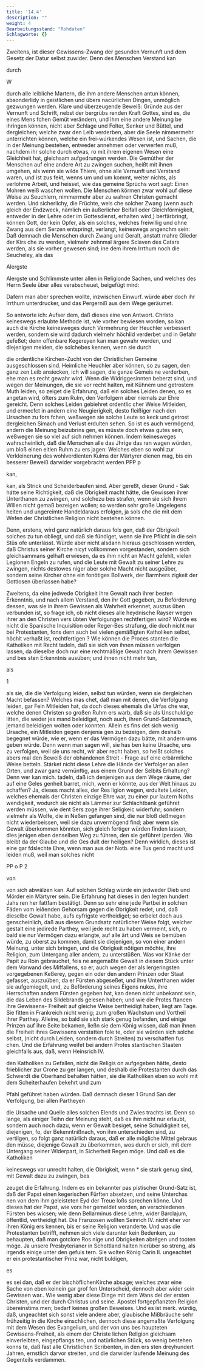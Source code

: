 ```yaml
---
title: '14.4'
description: ""
weight: 4
Bearbeitungsstand: "Rohdaten"
Schlagworte: {}
---
```

<!-- seite 687 -->


Zweitens, ist dieser Gewissens-Zwang der gesunden Vernunft und dem Gesetz der Datur selbst zuwider. Denn des Menschen Verstand kan

durch

W

<!-- seite 688 -->

durch alle leibliche Martern, die ihm andere Menschen antun können, absonderlidy in geistlichen und übers nacürlichen Dingen, unmöglich gezwungen werden. Klare und úberzeugende Beweiß: Gründe aus der Vernunft und Schrift, nebst der bergrübs renden Kraft Gottes, sind es, die eines Mens fchen Gemüt verändern, und ihm eine andere Meinung be ihringen können, nicht aber Schlage und Folter, Senker und Büttel, und dergleichen; welche zwar den Leib verderben, aber die Seele nimmermehr unterrichten können, welche ein frei-wúrkendes Wesen ist, und Sachen, die in der Meinung bestehen, entweder annehmen oder verwerfen muß, nachdem ihr solche durch etwas, ro mit ihrem eigenen Wesen eine Gleichheit hat, gleichsam aufgedrungen werden. Die Gemúther der Menschen auf eine andere Art zu zwingen suchen, heißt mit ihnen umgehen, als wenn sie wilde Thiere, ohne alle Vernunft und Verstand waren, und ist zus fekt, wenns um und um kommt, weiter nichts, als verlohrne Arbeit, und heisset, wie das gemeine Sprüchs wort sagt: Einen Mohren weiß waschen wollen. Die Menschen körmen zwar wohl auf diese Weise zu Seuchlern, nimmermehr aber zu wahren Christen gemacht werden. Und sicherlichy, die Früchte, wels che solcher Zwang (wenn auch gleich der Endzweck, nämlich ein äußerlicher Beifall oder Gleichförmigkeit, entweder in der Lehre oder im Gottesdienst, erhalten wird,) berfärbringt, können Gott, der kein Opfer, als ein solches, welches freiwillig und ohne Zwang aus dem Serzen entspringt, verlangt, keineswegs angenchm sein: Daß demnach die Menschen durch Zwang und Geralt, anstatt mahre Glieder der Kirs che zu werden, vielmehr zehnmal ärgere Sclaven des Catars werden, als sie vorher gewesen sind; ine dem ihrem Irrthum noch die Seucheley, als das

Alergste
<!-- seite 689 -->
 Alergste und Schlimmste unter allen in Religionde
Sachen, und welches des Herrn Seele über alles
verabscheuet, beigefügt mird:

  Dafern man aber sprechen wollte, inzwischen Einwurf.
würde aber doch ihr Irrthum unterdrucker, und
das Pergerniß aus dem Wege geräumet.

So antworte ich: Aufser dem, daß dieses eine von Antwort. Christo keineswegs erlaubte Methode ist, wie vorher bewiesen worden, so kan auch die Kirche keinesweges durch Vermehrung der Heuchler verbessert werden, sondern sie wird dadurch vielmehr höchlid verderbet und in Gefahr gefeßet; denn offenbare Kegereyen kan man gewahr werden, und diejenigen meiden, die solchebes kennen, wenn sie durch

die ordentliche Kirchen-Zucht von der Christlichen Gemeine ausgeschlossen sind. Heimliche Heuchler aber können, so zu sagen, den ganz zen Leib ansiecken, ich will sagen, die ganze Gemeis ne verderben, ehe man es recht gewahr wird. Wenn die Widriggesinnten beberzt sind, und wegen der Meinungen, die sie vor recht halten, mit Kühnem und getrostem Muth leiden, so zeiget die Erfahrung, daß ein solches Leiden denen, so es angetan wird, öfters zum Rulm, den Verfolgern aber niemals zur Ehre gereicht. Denn solches Leiden gebiehret ordentlic cher Weise Mitleiden, und ermecfct in andern eine Neugierigkeit, desto fleißiger nach den Ursachen zu fors fchen, weßwegen sie solche Leute so keck und getrost dergleichen Simach und Verlust erdulten sehen. So ist es auch vermögend, andern die Meinung beizubrins gen, es müsste doch etwas gutes sein, weßwegen sie so viel auf sich nehmen können. Indem keinesweges wahrscheinlich, daß die Menschen alle das Jhrige das ran wagen würden, um bloß einen eitlen Ruhm zu ers jagen: Welches eben so wohl zur Verkleinerung des wohlverdienten Kulms der Märtyrer dienen mag, bis ein besserer Beweiß darwider vorgebracht werden PPP p

kan,
<!-- seite 690 -->
kan, als Strick und Scheiderbaufen sind. Aber gereßt, dieser Grund - Sak hátte seine Richtigkeit, daß die Obrigkeit macht hätte, die Gewissen ihrer Unterthanen zu zwingen, und solchezu bes strafen, wenn sie sich ihrem Willen nicht gemaß bezeigen wollen; so werden sehr große Ungelegens heiten und ungereimte Handeldaraus erfolgen, ja sols che die mit dem Wefen der Christlichen Religion nicht bestehen können.

Denn, erstens, wird ganz natürlich daraus fols gen, daß der Obrigkeit solches zu tun obliegt, und daß sie fündiget, wenn sie ihre Pflicht in die sein Stüs ofe unterlässt. Würde aber nicht alsdann hieraus geschlossen werden, daß Christus seiner Kirche nicyt vollkommen vorgestanden, sondern sich gleichsammans gelhaft erwiesen, da es ihm nicht an Macht gefehlt, vielen Legionen Engeln zu rufen, und die Leute mit Gewalt zu seiner Lehre zu zwingen, nichts destowes niger aber solche Macht nicht ausgeüber, sondern seine Kircher ohne ein fonötiges Bollwerk, der Barmhers zigkeit der Gottlosen überlassen habe?

Zweitens, da eine jedwede Obrigkeit ihre Gewalt nach ihrer besten Erkenntnis, und nach allem Verstand, den ihr Gott gegeben, zu Beförderung dessen, was sie in ihrem Gewissen als Wahrheit erkennet, auszus üben verbunden ist, so frage ich, ob nicht dieses alle heydnische Rayser wegen ihrer an den Christen vers übten Verfolgungen rechtfertigen wird? Würde es nicht die Spanische Inquisition oder Reger-Bes strafung, die doch nicht nur bei Protestanten, fons dern auch bei vielen gemäßigten Katholiken selbst, höchit verhaßt ist, rechtfertigen ? Wie können die Proces stanten die Katholiken mit Recht tadeln, daß sie sich von ihnen müssen verfolgen lassen, da dieselbe doch nur eine rechtmäßige Gewalt nach ihrem Gewissen und bes sten Erkenntnis ausüben; und ihnen nicht mehr tun,

als





1
<!-- seite 691 -->
als sie, die die Verfolgung leiden, selbst tun würden, wenn sie dergleichen Macht befassen? Welches mas chet, daß man mit denen, die Verfolgung leiden, gar Fein Mitleiden hat, da doch dieses ehemals die Urfas che war, welche denen Christen so großen Ruhm ers warb, daß sie als Unschuldige litten, die weder jes mand beleidiget, noch auch, ihren Grund-Satzennach, jemand beleidigen wolten oder konnten. Allein es fins det sich wenig Ursache, ein Mitleiden gegen denjenia gen zu bezeigen, dem deshalb begegnet würde, wie er, wenn er das Vermögen dazu bätte, mit andern ums geben würde. Denn wenn man sagen will, sie has ben keine Ursache, uns zu verfolgen, weil sie uns recht, wir aber recht haben, so heißt solches abers mal den Beweiß der obhandenen Streit - Frage auf eine erbärmliche Weise betteln. Stárket nicht diese Lehre die Hände der Verfolger an allen Orten, und zwar ganz vernünftig, aus einem Grund der Selbits Erhaltung? Denn wer kan mich. tadeln, daß ich denjenigen aus dem Wege räume, der auf eine Geles genheit barret, mich, wenn er könnte, aus der Welt hinaus zu schaffen? Ja, dieses macht alles, der Res ligion wegen, erdultete Leiden, welches ehemals der Christen einzige Ehre war, zu einer pur lautern Noths wendigkeit, wodurch sie nicht als Lämmer zur Schlachtbank geführet werden müssen, wie dent Sers zoge ihrer Seligkeic widerfuhr; sondern vielmehr als Wolfe, die in Neßen gefangen sind, die nur bloß deßmegen nicht wiederbeissen, weil sie dazu unvermögend find; aber wenn sie. Gewalt überkommen könnten, sich gleich fertiger würden finden lassen, dies jenigen eben denselben Weg zu führen, den sie geführet iperden. Wo bleibt da der Glaube und die Ges dult der heiligen? Denn wirklich, dieses ist eine gar fdslechte Ehre, wenn man aus der Notb. eine Tus gend macht und leiden muß, weil man solches nicht

PP o P 2


von

<!-- seite 692 -->

von sich abwälzen kan. Auf solchen Schlag würde ein jedweder Dieb und Mörder ein Märtyrer sein. Die Erfahrung hat dieses in den legten hundert Jahs ren her fattfam bestätigt. Denn so sehr eine jede Partbei in solchen Fäden vom leiðenden Gehorsam gegen die Obrigkeit redet, und, daß dieselbe Gewalt habe, aufs eyfrigste vertheidiget; so erbelet doch aus genscheinlich, daß aus diesem Grundsatz natürlicher Weise folgt, welcher gestalt eine jedirede Parthey, weil jede recht zu haben vermeint, sich, ro bald sie nur Vermögen dazu erlangte, auf alle ärt und Weis se bemüben würde, zu oberst zu kommen, damit sie diejenigen, so von einer andern Meinung, unter sich bringen, und die Obrigkeit nötigen möchte, ihre Religion, zum Untergang aller andern, zu unterstüßen. Was vor Känke der Papit zu Roin gebrauchet, feis ne angemaßte Gewalt in diesem Stück unter dem Vorwand des Miffallens, so er, auch wegen der als lergeringsten vorgegebenen Keßerey, gegen ein oder den andern Prinzen oder Staat gefasset, auszuüben, da er Fürsten abgeseßet, und ihre Unterthanen wider sie aufgemiegelt, und, zu Beförderung seines Eigens nukes, ihre Herrschaften andern Fürsten gegeben hat, kan denen nicht unbekannt sein, die das Leben des Sildebrands gelesen haben; und wie die Protes ftancen ihre Gewissens- Freiheit auf gleiche Weise bertheidigt haben, liegt am Tage. Sie fitten in Frankreich nicht wenig; zum großen Wachstum und Vortheil ihrer Parthey. Alleine, so bald sie sich stark genug befanden, und einige Prinzen auf ihre Seite bekamen, ließn sie dem König wissen, daß man ihnen die Freiheit ihres Gewissens verstatten fole te, oder sie würden sich solche selbst, (nicht durch Leiden, sondern durch Streiten) zu verschaffen fus chen. Und die Erfahrung weifet bei andern Protes stantischen Staaten gleichfalls aus, daß, wenn Heinsrich IV.

<!-- seite 693 -->

den Katholiken zu Gefallen, nicht die Religis on aufgegeben hätte, desto frieblicher zur Crone zu ger langen, und deshalb die Protestanten durch das Schwerdt die Oberhand behalten hätten, sie die Katholiken eben so wohl mit dem Scheiterhaufen bekehrt und zum

Pfahl geführet haben würden. Daß demnach dieser 1 Grund San der Verfolgung, bei allen Partheyen

die Ursache und Quelle alles solchen Elends und Zwies trachts ist. Denn so lange, als einiger Teihn der Meinung  steht, daß es ihm nicht nur erlaubt, sondern auch noch dazu, wenn er Gewalt besiget, seine Schuldigkeit sei, diejenigen, fo, der Bekenntnißnach, von ihm unterschieden sind, zu vertilgen, so folgt ganz natürlich daraus, daß er alle mögliche Mittel gebraus den müsse, diejenige Gewalt zu überkommen, wos durch er sich, mit dem Untergang seiner Widerpart, in Sicherheit Regen möge. Und daß es die Katholiken

keineswegs vor unrecht halten, die Obrigkeit, wenn * sie stark genug sind, mit Gewalt dazu zu zwingen, bes

zeuget die Erfahrung. Indem es ein bekannter pas pistischer Grund-Satz ist, daß der Papst einen kegerischen Fürften absetzen, und seine Unterchas nen von dem ihm geleisteten Eyd der Treue loßs sprechen könne. Und dieses hat der Papst, wie vors her gemeldet worden, an verschiedenen Fürsten bes wicsen; wie denn Bellarminus diese Lehre, wider Barclajum, öffentlid, vertheidigt hat. Die Franzosen wollten Seinrich IV. nicht eher vor ihren König ers kennen, bis er seine Religion veranderte. Und was die Protestanten betrifft, nehmen sich viele darunter kein Bedenken, zu behaupten, daß man gotclore Ros nige und Obrigkeiten abrégen und tooten möge. Ja unsere Presbyterianer in Schottland halten hierüber so streng, als irgends einige unter den gefuis tern. Sie wolten Rönig Carin II. ungeachtet er ein protestantischer Prinz war, nicht buldigen,

es

<!-- seite 694 -->

es sei dan, daß er der bischöflichenKirche absage; welches zwar eine Sache von eben keinein gar grof fen Unterscheid, dennoch aber wider sein Gewissen war.. Wie wenig aber diese Dinge mit dem Wans del der ersten Christen, und der durch Christus und seine. Apostel fortgepflanzten Religion übereinstims men; bedarf keines großen Beweises. Und es ist merk. würdig, daß, ungeachtet sich sonst viele andere aber, glaubische Mißbräuche sehr frühzeitig in die Kirche einschlichen, dennoch diese angemaßte Verfolgung mit dem Wesen des Evangelium, und der von uns bes haupteten Gewissens-Freiheit, als einem der Christe lichen Religion gleichsam einverleibten, eingepflangs ten, und natürlichen Stück, so wenig bestehen konns te, daß fast alle Christlichen Scribenten, in den ers sten dreyhundert Jahren, ernstlich darvor streiten, und die darwider laufende Meinung des Gegenteils verdammen.
